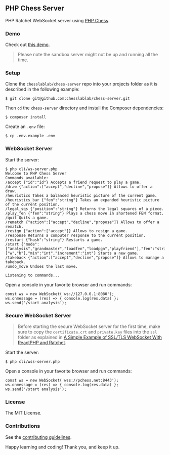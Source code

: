 ## PHP Chess Server

PHP Ratchet WebSocket server using [PHP Chess](https://github.com/chesslablab/php-chess).

### Demo

Check out [this demo](https://www.chesslablab.com).

> Please note the sandbox server might not be up and running all the time.

### Setup

Clone the `chesslablab/chess-server` repo into your projects folder as it is described in the following example:

    $ git clone git@github.com:chesslablab/chess-server.git

Then `cd` the `chess-server` directory and install the Composer dependencies:

    $ composer install

Create an `.env` file:

    $ cp .env.example .env

### WebSocket Server

Start the server:

```
$ php cli/ws-server.php
Welcome to PHP Chess Server
Commands available:
/accept {"id":"id"} Accepts a friend request to play a game.
/draw {"action":["accept","decline","propose"]} Allows to offer a draw.
/heuristics Takes a balanced heuristic picture of the current game.
/heuristics_bar {"fen":"string"} Takes an expanded heuristic picture of the current position.
/legal_sqs {"position":"string"} Returns the legal squares of a piece.
/play_fen {"fen":"string"} Plays a chess move in shortened FEN format.
/quit Quits a game.
/rematch {"action":["accept","decline","propose"]} Allows to offer a rematch.
/resign {"action":["accept"]} Allows to resign a game.
/response Returns a computer response to the current position.
/restart {"hash":"string"} Restarts a game.
/start {"mode":["analysis","grandmaster","loadfen","loadpgn","playfriend"],"fen":"string","movetext":"string","color":["w","b"],"min":"int","increment":"int"} Starts a new game.
/takeback {"action":["accept","decline","propose"]} Allows to manage a takeback.
/undo_move Undoes the last move.

Listening to commands...
```


Open a console in your favorite browser and run commands:

    const ws = new WebSocket('ws://127.0.0.1:8080');
    ws.onmessage = (res) => { console.log(res.data) };
    ws.send('/start analysis');

### Secure WebSocket Server

> Before starting the secure WebSocket server for the first time, make sure to copy the `certificate.crt` and `private.key` files into the `ssl` folder as explained in [A Simple Example of SSL/TLS WebSocket With ReactPHP and Ratchet](https://medium.com/geekculture/a-simple-example-of-ssl-tls-websocket-with-reactphp-and-ratchet-e03be973f521).

Start the server:

	$ php cli/wss-server.php

Open a console in your favorite browser and run commands:

    const ws = new WebSocket('wss://pchess.net:8443');
    ws.onmessage = (res) => { console.log(res.data) };
    ws.send('/start analysis');

### License

The MIT License.

### Contributions

See the [contributing guidelines](https://github.com/chesslablab/chess-server/blob/master/CONTRIBUTING.md).

Happy learning and coding! Thank you, and keep it up.
